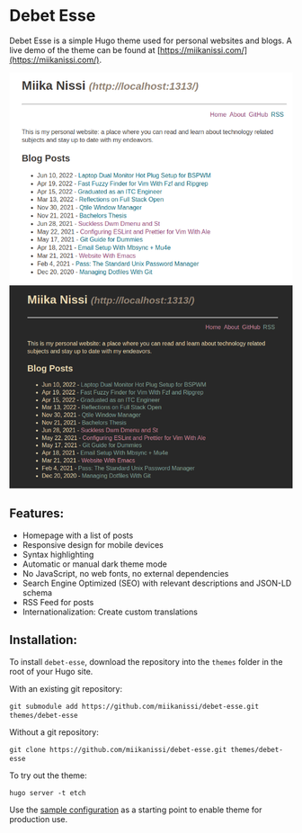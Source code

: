 # Debet Esse

Debet Esse is a simple Hugo theme used for personal websites and blogs. A live demo of
the theme can be found at [https://miikanissi.com/](https://miikanissi.com/).

![Screenshot of theme in light mode](https://github.com/miikanissi/debet-esse/blob/master/docs/screenshot-light.png?raw=true)
![Screenshot of theme in dark mode](https://github.com/miikanissi/debet-esse/blob/master/docs/screenshot-dark.png?raw=true)

## Features:

- Homepage with a list of posts
- Responsive design for mobile devices
- Syntax highlighting
- Automatic or manual dark theme mode
- No JavaScript, no web fonts, no external dependencies
- Search Engine Optimized (SEO) with relevant descriptions and JSON-LD schema
- RSS Feed for posts
- Internationalization: Create custom translations

## Installation:

To install `debet-esse`, download the repository into the `themes` folder in the root of
your Hugo site.

With an existing git repository:

```
git submodule add https://github.com/miikanissi/debet-esse.git themes/debet-esse
```

Without a git repository:

```
git clone https://github.com/miikanissi/debet-esse.git themes/debet-esse
```

To try out the theme:

```
hugo server -t etch
```

Use the
[sample configuration](https://github.com/miikanissi/miikanissi.com/blob/master/config.toml)
as a starting point to enable theme for production use.
